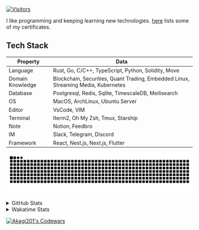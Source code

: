 <!-- markdownlint-disable MD041 MD010 MD033 -->
[![Visitors](https://api.visitorbadge.io/api/daily?path=Akagi201%2FAkagi201&label=Visitors%20Today&countColor=%2337d67a)](https://visitorbadge.io/status?path=Akagi201%2FAkagi201)

I like programming and keeping learning new technologies. [here](https://github.com/Akagi201/blockchain) lists some of my certificates.

## Tech Stack

| Property         	| Data                                                                               	|
|------------------	|------------------------------------------------------------------------------------	|
| Language         	| Rust, Go, C/C++, TypeScript, Python, Solidity, Move                                 |
| Domain Knowledge 	| Blockchain, Securities, Quant Trading, Embedded Linux, Streaming Media, Kubernetes 	|
| Database         	| Postgresql, Redis, Sqlite, TimescaleDB, Meilisearch                                 |
| OS               	| MacOS, ArchLinux, Ubuntu Server                                                     |
| Editor           	| VsCode, VIM                                                                        	|
| Terminal          | Iterm2, Oh My Zsh, Tmux, Starship                                                   |
| Note             	| Notion, Feedbro                                                                    	|
| IM               	| Slack, Telegram, Discord                                                            |
| Framework         | React, Nest.js, Next.js, Flutter                                                   	|

[![github contribution grid snake animation](https://raw.githubusercontent.com/Akagi201/Akagi201/output/github-contribution-grid-snake.svg#gh-light-mode-only)](https://github.com/Akagi201)

<details>
<summary>GitHub Stats</summary>
  <a href="https://github.com/Akagi201"><img alt="Profile Detail" src="https://raw.githubusercontent.com/Akagi201/Akagi201/master/profile-summary-card-output/dracula/0-profile-details.svg" /></a>
  <a href="https://github.com/Akagi201"><img alt="Github Stats" src="https://raw.githubusercontent.com/Akagi201/Akagi201/master/profile-summary-card-output/dracula/3-stats.svg" /></a>
  <a href="https://github.com/Akagi201"><img alt="Lang By Commits" src="https://raw.githubusercontent.com/Akagi201/Akagi201/master/profile-summary-card-output/dracula/2-most-commit-language.svg" /></a>
</details>

<details>
<summary>Wakatime Stats</summary>
<br>

<!--START_SECTION:waka-->

```txt
From: 02 September 2023 - To: 09 September 2023

Total Time: 52 hrs 15 mins

Other      46 hrs 57 mins  ██████████████████████▒░░   89.85 %
sh         1 hr 59 mins    █░░░░░░░░░░░░░░░░░░░░░░░░   03.81 %
Python     1 hr 44 mins    █░░░░░░░░░░░░░░░░░░░░░░░░   03.34 %
Rust       49 mins         ▒░░░░░░░░░░░░░░░░░░░░░░░░   01.57 %
YAML       22 mins         ▒░░░░░░░░░░░░░░░░░░░░░░░░   00.71 %
Markdown   7 mins          ░░░░░░░░░░░░░░░░░░░░░░░░░   00.25 %
TOML       7 mins          ░░░░░░░░░░░░░░░░░░░░░░░░░   00.23 %
JSON       2 mins          ░░░░░░░░░░░░░░░░░░░░░░░░░   00.08 %
Solidity   1 min           ░░░░░░░░░░░░░░░░░░░░░░░░░   00.06 %
Ezhil      1 min           ░░░░░░░░░░░░░░░░░░░░░░░░░   00.06 %
```

<!--END_SECTION:waka-->

</details>

<a href="https://www.codewars.com/users/Akagi201"><img alt="Akagi201's Codewars" src="https://www.codewars.com/users/Akagi201/badges/small"></a>
